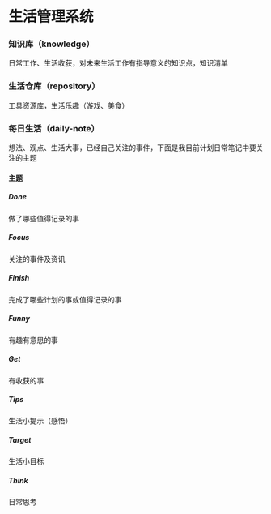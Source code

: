 # 生活管理系统

### 知识库（knowledge）

日常工作、生活收获，对未来生活工作有指导意义的知识点，知识清单

### 生活仓库（repository）

工具资源库，生活乐趣（游戏、美食）

### 每日生活（daily-note）

想法、观点、生活大事，已经自己关注的事件，下面是我目前计划日常笔记中要关注的主题

#### 主题

##### Done

做了哪些值得记录的事

##### Focus

关注的事件及资讯

##### Finish

完成了哪些计划的事或值得记录的事

##### Funny

有趣有意思的事

##### Get

有收获的事

##### Tips

生活小提示（感悟）

##### Target

生活小目标

##### Think

日常思考